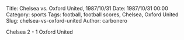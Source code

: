 Title: Chelsea vs. Oxford United, 1987/10/31
Date: 1987/10/31 00:00
Category: sports
Tags: football, football scores, Chelsea, Oxford United
Slug: chelsea-vs-oxford-united
Author: carbonero


Chelsea 2 - 1 Oxford United
